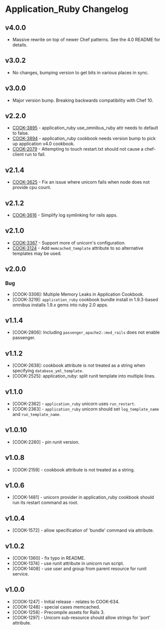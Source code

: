 # Application_Ruby Changelog

## v4.0.0

* Massive rewrite on top of newer Chef patterns. See the 4.0 README for details.

## v3.0.2

* No changes, bumping version to get bits in various places in sync.

## v3.0.0

* Major version bump. Breaking backwards compatibility with Chef 10.

## v2.2.0

* [COOK-3895](https://tickets.opscode.com/browse/COOK-3895) - application_ruby use_omnibus_ruby attr needs to default to false.
* [COOK-3894](https://tickets.opscode.com/browse/COOK-3894) - application_ruby cookbook needs version bump to pick up application v4.0 cookbook.
* [COOK-2079](https://tickets.opscode.com/browse/COOK-2079) - Attempting to touch restart.txt should not cause a chef-client run to fail.

## v2.1.4

* [COOK-3625](https://tickets.opscode.com/browse/COOK-3625) - Fix an issue where unicorn fails when node does not provide cpu count.

## v2.1.2

* [COOK-3616](https://tickets.opscode.com/browse/COOK-3616) - Simplify log symlinking for rails apps.

## v2.1.0

* [COOK-3367](https://tickets.opscode.com/browse/COOK-3367) - Support more of unicorn's configuration.
* [COOK-3124](https://tickets.opscode.com/browse/COOK-3124) - Add `memcached_template` attribute to so alternative templates may be used.

## v2.0.0

### Bug

* [COOK-3306]: Multiple Memory Leaks in Application Cookbook.
* [COOK-3219]: `application_ruby` cookbook bundle install in 1.9.3-based omnibus installs 1.9.x gems into ruby 2.0 apps.

## v1.1.4

* [COOK-2806]: Including `passenger_apache2::mod_rails` does not enable passenger.

## v1.1.2

* [COOK-2638]: cookbook attribute is not treated as a string when specifying `database_yml_template`.
* [COOK-2525]: application_ruby: split runit template into multiple lines.

## v1.1.0

* [COOK-2362] - `application_ruby` unicorn uses `run_restart`.
* [COOK-2363] - `application_ruby` unicorn should set `log_template_name` and `run_template_name`.

## v1.0.10

* [COOK-2260] - pin runit version.

## v1.0.8

* [COOK-2159] - cookbook attribute is not treated as a string.

## v1.0.6

* [COOK-1481] - unicorn provider in application_ruby cookbook should run its restart command as root.

## v1.0.4

* [COOK-1572] - allow specification of 'bundle' command via attribute.

## v1.0.2

* [COOK-1360] - fix typo in README.
* [COOK-1374] - use runit attribute in unicorn run script.
* [COOK-1408] - use user and group from parent resource for runit service.

## v1.0.0

* [COOK-1247] - Initial release - relates to COOK-634.
* [COOK-1248] - special cases memcached.
* [COOK-1258] - Precompile assets for Rails 3.
* [COOK-1297] - Unicorn sub-resource should allow strings for 'port' attribute.
